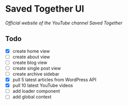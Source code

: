 # Saved Together UI

*Official website of the YouTube channel Saved Together*

## Todo

- [x] create home view
- [ ] create about view
- [ ] create blog view
- [ ] create single post view
- [ ] create archive sidebar
- [x] pull 5 latest articles from WordPress API
- [x] pull 10 latest YouTube videos
- [ ] add loader component
- [ ] add global context
